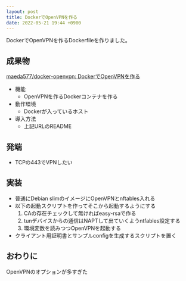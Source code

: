 ```yaml
---
layout: post
title: DockerでOpenVPNを作る
date: 2022-05-21 19:44 +0900
---
```

DockerでOpenVPNを作るDockerfileを作りました。

成果物
-------------------
[maeda577/docker-openvpn: DockerでOpenVPNを作る](https://github.com/maeda577/docker-openvpn)

* 機能
    * OpenVPNを作るDockerコンテナを作る
* 動作環境
    * Dockerが入っているホスト
* 導入方法
    * 上記URLのREADME

発端
--------------
* TCPの443でVPNしたい

実装
--------------
* 普通にDebian slimのイメージにOpenVPNとnftables入れる
* 以下の起動スクリプトを作ってそこから起動するようにする
    1. CAの存在チェックして無ければeasy-rsaで作る
    1. tunデバイスからの通信はNAPTして出ていくようntfables設定する
    1. 環境変数を読みつつOpenVPNを起動する
* クライアント用証明書とサンプルconfigを生成するスクリプトを置く

おわりに
--------------
OpenVPNのオプションが多すぎた
